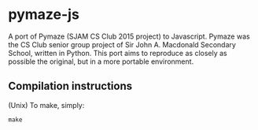 # pymaze-js
A port of Pymaze (SJAM CS Club 2015 project) to Javascript.
Pymaze was the CS Club senior group project of Sir John A.
Macdonald Secondary School, written in Python. This port aims
to reproduce as closely as possible the original, but in a
more portable environment.

## Compilation instructions

(Unix) To make, simply:

    make
